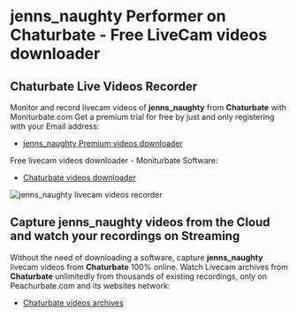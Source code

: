 # jenns_naughty Performer on Chaturbate - Free LiveCam videos downloader

## Chaturbate Live Videos Recorder

Monitor and record livecam videos of **jenns_naughty** from **Chaturbate** with Moniturbate.com
Get a premium trial for free by just and only registering with your Email address:
* [jenns_naughty Premium videos downloader](https://moniturbate.com/request-demo-licence-key.html)

Free livecam videos downloader - Moniturbate Software:
* [Chaturbate videos downloader](https://moniturbate.com/moniturbate-download-software.html)

![jenns_naughty livecam videos recorder](https://peachurnet.com/templates/moniturbate-software.png)


## Capture jenns_naughty videos from the Cloud and watch your recordings on Streaming

Without the need of downloading a software, capture **jenns_naughty** livecam videos from **Chaturbate** 100% online.
Watch Livecam archives from **Chaturbate** unlimitedly from thousands of existing recordings, only on Peachurbate.com and its websites network:
* [Chaturbate videos archives](https://peachurnet.com/)